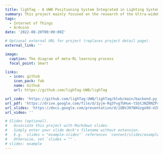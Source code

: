 ```yaml
---
title: lighTag - A UWB Positioning System Integrated in Lighting System and its Applications
summary: This project mainly focused on the research of the Ultra-wideband (UWB) technology and Internet of Things as well as their applications; supported by MIT Hong Kong Innovation Node and The Hong Kong Polytechnic University, made by KWOK Hin Chi, PAN Zewen, and ZHANG Wengyu from The Hong Kong Polytechnic University.
tags:
  - Internet of Things
  - Arduino
date: '2022-08-20T00:00:00Z'

# Optional external URL for project (replaces project detail page).
external_link: ''

image:
  caption: The diagram of meta-RL learning process
  focal_point: Smart

links:
  - icon: github
    icon_pack: fab
    name: Github
    url: https://github.com/lighTag-UWB/lighTag

url_code: 'https://github.com/lighTag-UWB/lighTag/blob/main/backend.py'
url_pdf: 'https://drive.google.com/file/d/1yjm-Rq3Yvg7UHue-tSGtJNZRNZPrOeuX/view?usp=drive_link'
url_slides: 'https://docs.google.com/presentation/d/1OBVJ07WXGzge9d-UZCD76Cx5bwoX6Va_/edit?usp=drive_link&ouid=102358073185606588058&rtpof=true&sd=true'
url_video: ''

# Slides (optional).
#   Associate this project with Markdown slides.
#   Simply enter your slide deck's filename without extension.
#   E.g. `slides = "example-slides"` references `content/slides/example-slides.md`.
#   Otherwise, set `slides = ""`.
# slides: example
---
```


